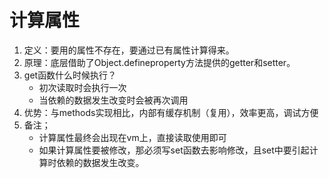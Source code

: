 # 计算属性
1. 定义：要用的属性不存在，要通过已有属性计算得来。
2. 原理：底层借助了Object.defineproperty方法提供的getter和setter。
3. get函数什么时候执行？
    - 初次读取时会执行一次
    - 当依赖的数据发生改变时会被再次调用
4. 优势：与methods实现相比，内部有缓存机制（复用），效率更高，调试方便
5. 备注；
    - 计算属性最终会出现在vm上，直接读取使用即可
    - 如果计算属性要被修改，那必须写set函数去影响修改，且set中要引起计算时依赖的数据发生改变。